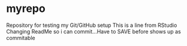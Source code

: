 # myrepo
Repository for testing my Git/GitHub setup
This is a line from RStudio
Changing ReadMe so i can commit...Have to SAVE before shows up as commitable
